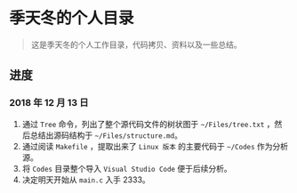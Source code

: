 # 季天冬的个人目录

> 这是季天冬的个人工作目录，代码拷贝、资料以及一些总结。

## 进度

### 2018 年 12 月 13 日

1. 通过 `Tree` 命令，列出了整个源代码文件的树状图于  `~/Files/tree.txt` ，然后总结出源码结构于 `~/Files/structure.md`。
2. 通过阅读  `Makefile` ，提取出来了  `Linux 版本` 的主要代码于 `~/Codes` 作为分析源。
3. 将 `Codes` 目录整个导入 `Visual Studio Code` 便于后续分析。
4. 决定明天开始从 `main.c` 入手 2333。
